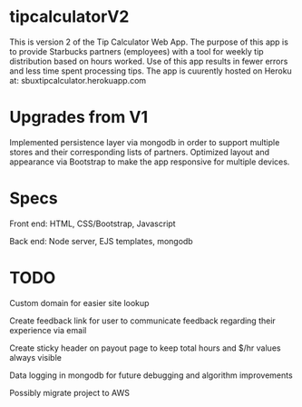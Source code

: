 # tipcalculatorV2
This is version 2 of the Tip Calculator Web App. The purpose of this app is to provide Starbucks partners (employees) with a tool for weekly tip distribution based on hours worked. Use of this app results in fewer errors and less time spent processing tips. The app is cuurently hosted on Heroku at: sbuxtipcalculator.herokuapp.com

# Upgrades from V1
Implemented persistence layer via mongodb in order to support multiple stores and their corresponding lists of partners.
Optimized layout and appearance via Bootstrap to make the app responsive for multiple devices.

# Specs
Front end: HTML, CSS/Bootstrap, Javascript

Back end: Node server, EJS templates, mongodb

# TODO
Custom domain for easier site lookup

Create feedback link for user to communicate feedback regarding their experience via email

Create sticky header on payout page to keep total hours and $/hr values always visible

Data logging in mongodb for future debugging and algorithm improvements

Possibly migrate project to AWS
